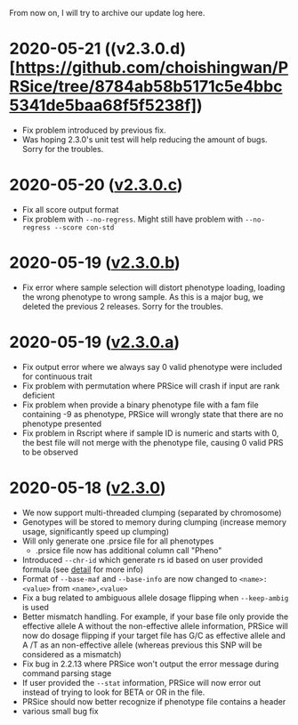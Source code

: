 From now on, I will try to archive our update log here. 
# 2020-05-21 ((v2.3.0.d)[https://github.com/choishingwan/PRSice/tree/8784ab58b5171c5e4bbc5341de5baa68f5f5238f])
- Fix problem introduced by previous fix.
- Was hoping 2.3.0's unit test will help reducing the amount of bugs. Sorry for the troubles.

# 2020-05-20 ([v2.3.0.c](https://github.com/choishingwan/PRSice/tree/3fca49456ea5f0d84e01c06d0c491fbb5917181a))
- Fix all score output format
- Fix problem with `--no-regress`. Might still have problem with `--no-regress --score con-std`
    

# 2020-05-19 ([v2.3.0.b](https://github.com/choishingwan/PRSice/tree/a999a862b83599497bcea3fa16cde340dca52e11))
- Fix error where sample selection will distort phenotype loading, loading the wrong phenotype to wrong sample. As
this is a major bug, we deleted the previous 2 releases. Sorry for the troubles.

# 2020-05-19 ([v2.3.0.a](https://github.com/choishingwan/PRSice/tree/87c8571f8b27d39cfe6d8ec3b00e059d0ecf0376))
- Fix output error where we always say 0 valid phenotype were included for continuous trait
- Fix problem with permutation where PRSice will crash if input are rank deficient
- Fix problem when provide a binary phenotype file with a fam file containing -9 as phenotype, PRSice will wrongly state that there are no phenotype presented
- Fix problem in Rscript where if sample ID is numeric and starts with 0, the best file will not merge with the phenotype file, causing 0 valid PRS to be observed

# 2020-05-18 ([v2.3.0](https://github.com/choishingwan/PRSice/tree/2.3.0))
- We now support multi-threaded clumping (separated by chromosome)
- Genotypes will be stored to memory during clumping (increase memory usage, significantly speed up clumping)
- Will only generate one .prsice file for all phenotypes
    - .prsice file now has additional column call "Pheno"
- Introduced `--chr-id` which generate rs id based on user provided formula (see [detail](command_detail.md) for more info)
- Format of `--base-maf` and `--base-info` are now changed to `<name>:<value>` from `<name>,<value>`
- Fix a bug related to ambiguous allele dosage flipping when `--keep-ambig` is used
- Better mismatch handling. For example, if your base file only provide the effective allele A without the non-effective allele information, PRSice will now do dosage flipping if your target file has G/C as effective allele and A /T as an non-effective allele (whereas previous this SNP will be considered as a mismatch)
- Fix bug in 2.2.13 where PRSice won't output the error message during command parsing stage
- If user provided the `--stat` information, PRSice will now error out instead of trying to look for BETA or OR in the file. 
- PRSice should now better recognize if phenotype file contains a header
- various small bug fix
